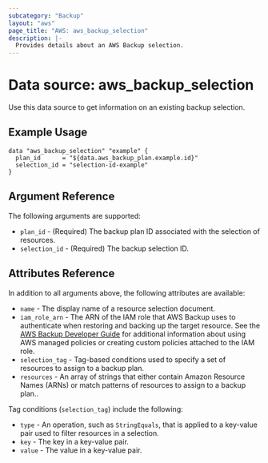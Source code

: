 ```yaml
---
subcategory: "Backup"
layout: "aws"
page_title: "AWS: aws_backup_selection"
description: |-
  Provides details about an AWS Backup selection.
---
```


# Data source: aws_backup_selection

Use this data source to get information on an existing backup selection.

## Example Usage

```hcl
data "aws_backup_selection" "example" {
  plan_id      = "${data.aws_backup_plan.example.id}"
  selection_id = "selection-id-example"
}
```

## Argument Reference

The following arguments are supported:

* `plan_id` - (Required) The backup plan ID associated with the selection of resources.
* `selection_id` - (Required) The backup selection ID.

## Attributes Reference

In addition to all arguments above, the following attributes are available:

* `name` - The display name of a resource selection document.
* `iam_role_arn` - The ARN of the IAM role that AWS Backup uses to authenticate when restoring and backing up the target resource. See the [AWS Backup Developer Guide](https://docs.aws.amazon.com/aws-backup/latest/devguide/access-control.html#managed-policies) for additional information about using AWS managed policies or creating custom policies attached to the IAM role.
* `selection_tag` - Tag-based conditions used to specify a set of resources to assign to a backup plan.
* `resources` - An array of strings that either contain Amazon Resource Names (ARNs) or match patterns of resources to assign to a backup plan..

Tag conditions (`selection_tag`) include the following:

* `type` - An operation, such as `StringEquals`, that is applied to a key-value pair used to filter resources in a selection.
* `key` - The key in a key-value pair.
* `value` - The value in a key-value pair.